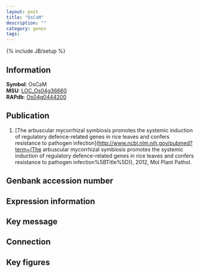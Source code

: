 ```yaml
---
layout: post
title: "OsCaM"
description: ""
category: genes
tags: 
---
```

{% include JB/setup %}

## Information
__Symbol__: OsCaM  
__MSU__: [LOC_Os04g36660](http://rice.plantbiology.msu.edu/cgi-bin/ORF_infopage.cgi?orf=LOC_Os04g36660)  
__RAPdb__: [Os04g0444200](http://rapdb.dna.affrc.go.jp/viewer/gbrowse_details/irgsp1?name=Os04g0444200)  

## Publication
1. [The arbuscular mycorrhizal symbiosis promotes the systemic induction of regulatory defence-related genes in rice leaves and confers resistance to pathogen infection](http://www.ncbi.nlm.nih.gov/pubmed?term=(The arbuscular mycorrhizal symbiosis promotes the systemic induction of regulatory defence-related genes in rice leaves and confers resistance to pathogen infection%5BTitle%5D)), 2012, Mol Plant Pathol.

## Genbank accession number

## Expression information

## Key message

## Connection

## Key figures


